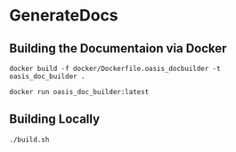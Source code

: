 # GenerateDocs


## Building the Documentaion via Docker 
`docker build -f docker/Dockerfile.oasis_docbuilder -t oasis_doc_builder .`

`docker run oasis_doc_builder:latest`

## Building Locally 

`./build.sh`
